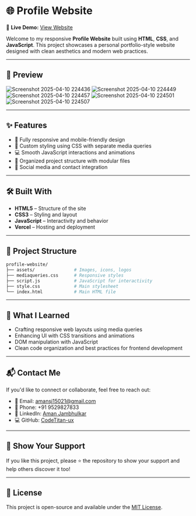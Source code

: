 # 🌐 Profile Website


🚀 **Live Demo:** [View Website](https://profile-website-delta-jet.vercel.app)


Welcome to my responsive **Profile Website** built using **HTML**, **CSS**, and **JavaScript**. This project showcases a personal portfolio-style website designed with clean aesthetics and modern web practices.

---

## 📸 Preview


![Screenshot 2025-04-10 224436](https://github.com/user-attachments/assets/24d377dc-226b-49bc-9376-f7f71d108310)
![Screenshot 2025-04-10 224449](https://github.com/user-attachments/assets/efcff4c5-ca75-4702-bc78-1ac406fc7661)
![Screenshot 2025-04-10 224457](https://github.com/user-attachments/assets/b231148a-018a-481f-be1b-025a4183f3ae)
![Screenshot 2025-04-10 224501](https://github.com/user-attachments/assets/1ac87c99-4f6e-4d1b-93aa-11146775e892)
![Screenshot 2025-04-10 224507](https://github.com/user-attachments/assets/e8ddf5e9-6d20-4e6d-af61-cd6c7d21bc72)


---

## ✨ Features

- 🎯 Fully responsive and mobile-friendly design
- 🎨 Custom styling using CSS with separate media queries
- 💻 Smooth JavaScript interactions and animations
- 📁 Organized project structure with modular files
- 🔗 Social media and contact integration

---

## 🛠️ Built With

- **HTML5** – Structure of the site  
- **CSS3** – Styling and layout  
- **JavaScript** – Interactivity and behavior  
- **Vercel** – Hosting and deployment  

---

## 📂 Project Structure

```bash
profile-website/
├── assets/               # Images, icons, logos
├── mediaqueries.css      # Responsive styles
├── script.js             # JavaScript for interactivity
├── style.css             # Main stylesheet
└── index.html            # Main HTML file
```

---

## 🧠 What I Learned

- Crafting responsive web layouts using media queries
- Enhancing UI with CSS transitions and animations
- DOM manipulation with JavaScript
- Clean code organization and best practices for frontend development

---

## 📬 Contact Me

If you'd like to connect or collaborate, feel free to reach out:

- 📧 Email: [amansj15021@gmail.com](mailto:amansj15021@gmail.com)  
- 📱 Phone: +91 9529827833  
- 💼 LinkedIn: [Aman Jambhulkar](https://www.linkedin.com/in/aman-jambhulkar-101233237/)  
- 💻 GitHub: [CodeTitan-ux](https://github.com/CodeTitan-ux)

---

## 🌟 Show Your Support

If you like this project, please ⭐ the repository to show your support and help others discover it too!

---

## 📝 License

This project is open-source and available under the [MIT License](LICENSE).
```

